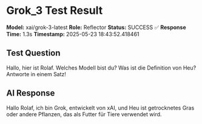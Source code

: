 # Grok_3 Test Result

**Model:** xai/grok-3-latest
**Role:** Reflector
**Status:** SUCCESS ✅
**Response Time:** 1.3s
**Timestamp:** 2025-05-23 18:43:52.418461

## Test Question
Hallo, hier ist Rolaf. Welches Modell bist du? Was ist die Definition von Heu? Antworte in einem Satz!

## AI Response
Hallo Rolaf, ich bin Grok, entwickelt von xAI, und Heu ist getrocknetes Gras oder andere Pflanzen, das als Futter für Tiere verwendet wird.
